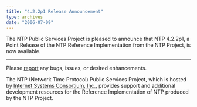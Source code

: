 ```yaml
---
title: "4.2.2p1 Release Announcement"
type: archives
date: "2006-07-09"
---
```


The NTP Public Services Project is pleased to announce that NTP 4.2.2p1, a Point Release of the NTP Reference Implementation from the NTP Project, is now available.

* * *

Please [report](https://bugs.ntp.org/) any bugs, issues, or desired enhancements.

The NTP (Network Time Protocol) Public Services Project, which is hosted by [Internet Systems Consortium, Inc.](https://www.isc.org/), provides support and additional development resources for the Reference Implementation of NTP produced by the NTP Project.